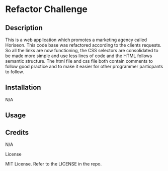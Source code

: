 # Refactor Challenge

## Description

This is a web application which promotes a marketing agency called Horiseon.
This code base was refactored according to the clients requests. So all the links are now functioning, the CSS selectors are consolidated to be made more simple and use less lines of code and the HTML follows semantic structure. The html file and css file both contain comments to follow good practice and to make it easier for other programmer particpants to follow. 

## Installation

   N/A

## Usage

## Credits

N/A

License

MIT License. Refer to the LICENSE in the repo.
